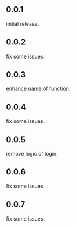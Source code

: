 ## 0.0.1
initial release.

## 0.0.2
fix some issues.

## 0.0.3
enhance name of function.

## 0.0.4
fix some issues.

## 0.0.5
remove logic of login.

## 0.0.6
fix some issues.

## 0.0.7
fix some issues.

